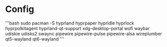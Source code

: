 # Config
'''bash
sudo pacman -S hyprland hyprpaper hypridle hyprlock hyprpolkitagent hyprland-qt-support xdg-desktop-portal wofi waybar udiskie udisks2 swaync pipewire pipewire-pulse pipewire-alsa wireplumber qt5-wayland qt6-wayland
'''
